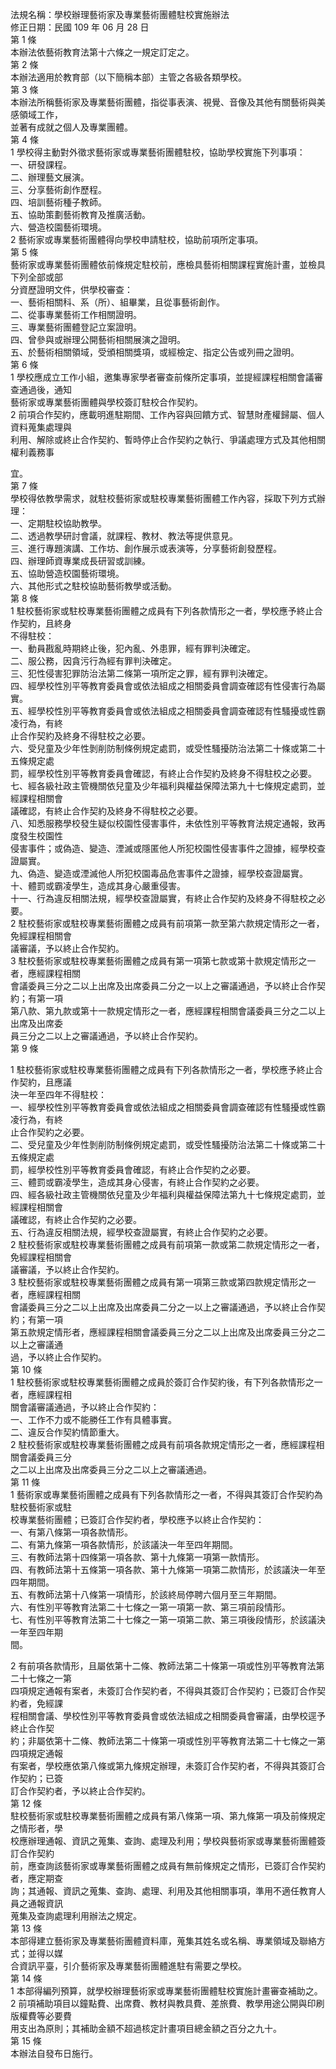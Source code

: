 法規名稱：學校辦理藝術家及專業藝術團體駐校實施辦法  
修正日期：民國 109 年 06 月 28 日  
第 1 條  
本辦法依藝術教育法第十六條之一規定訂定之。  
第 2 條  
本辦法適用於教育部（以下簡稱本部）主管之各級各類學校。  
第 3 條  
本辦法所稱藝術家及專業藝術團體，指從事表演、視覺、音像及其他有關藝術與美感領域工作，  
並著有成就之個人及專業團體。  
第 4 條  
1 學校得主動對外徵求藝術家或專業藝術團體駐校，協助學校實施下列事項：  
一、研發課程。  
二、辦理藝文展演。  
三、分享藝術創作歷程。  
四、培訓藝術種子教師。  
五、協助策劃藝術教育及推廣活動。  
六、營造校園藝術環境。  
2 藝術家或專業藝術團體得向學校申請駐校，協助前項所定事項。  
第 5 條  
藝術家或專業藝術團體依前條規定駐校前，應檢具藝術相關課程實施計畫，並檢具下列全部或部  
分資歷證明文件，供學校審查：  
一、藝術相關科、系（所）、組畢業，且從事藝術創作。  
二、從事專業藝術工作相關證明。  
三、專業藝術團體登記立案證明。  
四、曾參與或辦理公開藝術相關展演之證明。  
五、於藝術相關領域，受頒相關獎項，或經檢定、指定公告或列冊之證明。  
第 6 條  
1 學校應成立工作小組，邀集專家學者審查前條所定事項，並提經課程相關會議審查通過後，通知  
藝術家或專業藝術團體與學校簽訂駐校合作契約。  
2 前項合作契約，應載明進駐期間、工作內容與回饋方式、智慧財產權歸屬、個人資料蒐集處理與  
利用、解除或終止合作契約、暫時停止合作契約之執行、爭議處理方式及其他相關權利義務事  


宜。  
第 7 條  
學校得依教學需求，就駐校藝術家或駐校專業藝術團體工作內容，採取下列方式辦理：  
一、定期駐校協助教學。  
二、透過教學研討會議，就課程、教材、教法等提供意見。  
三、進行專題演講、工作坊、創作展示或表演等，分享藝術創發歷程。  
四、辦理師資專業成長研習或訓練。  
五、協助營造校園藝術環境。  
六、其他形式之駐校協助藝術教學或活動。  
第 8 條  
1 駐校藝術家或駐校專業藝術團體之成員有下列各款情形之一者，學校應予終止合作契約，且終身  
不得駐校：  
一、動員戡亂時期終止後，犯內亂、外患罪，經有罪判決確定。  
二、服公務，因貪污行為經有罪判決確定。  
三、犯性侵害犯罪防治法第二條第一項所定之罪，經有罪判決確定。  
四、經學校性別平等教育委員會或依法組成之相關委員會調查確認有性侵害行為屬實。  
五、經學校性別平等教育委員會或依法組成之相關委員會調查確認有性騷擾或性霸凌行為，有終  
止合作契約及終身不得駐校之必要。  
六、受兒童及少年性剝削防制條例規定處罰，或受性騷擾防治法第二十條或第二十五條規定處  
罰，經學校性別平等教育委員會確認，有終止合作契約及終身不得駐校之必要。  
七、經各級社政主管機關依兒童及少年福利與權益保障法第九十七條規定處罰，並經課程相關會  
議確認，有終止合作契約及終身不得駐校之必要。  
八、知悉服務學校發生疑似校園性侵害事件，未依性別平等教育法規定通報，致再度發生校園性  
侵害事件；或偽造、變造、湮滅或隱匿他人所犯校園性侵害事件之證據，經學校查證屬實。  
九、偽造、變造或湮滅他人所犯校園毒品危害事件之證據，經學校查證屬實。  
十、體罰或霸凌學生，造成其身心嚴重侵害。  
十一、行為違反相關法規，經學校查證屬實，有終止合作契約及終身不得駐校之必要。  
2 駐校藝術家或駐校專業藝術團體之成員有前項第一款至第六款規定情形之一者，免經課程相關會  
議審議，予以終止合作契約。  
3 駐校藝術家或駐校專業藝術團體之成員有第一項第七款或第十款規定情形之一者，應經課程相關  
會議委員三分之二以上出席及出席委員二分之一以上之審議通過，予以終止合作契約；有第一項  
第八款、第九款或第十一款規定情形之一者，應經課程相關會議委員三分之二以上出席及出席委  
員三分之二以上之審議通過，予以終止合作契約。  
第 9 條  


1 駐校藝術家或駐校專業藝術團體之成員有下列各款情形之一者，學校應予終止合作契約，且應議  
決一年至四年不得駐校：  
一、經學校性別平等教育委員會或依法組成之相關委員會調查確認有性騷擾或性霸凌行為，有終  
止合作契約之必要。  
二、受兒童及少年性剝削防制條例規定處罰，或受性騷擾防治法第二十條或第二十五條規定處  
罰，經學校性別平等教育委員會確認，有終止合作契約之必要。  
三、體罰或霸凌學生，造成其身心侵害，有終止合作契約之必要。  
四、經各級社政主管機關依兒童及少年福利與權益保障法第九十七條規定處罰，並經課程相關會  
議確認，有終止合作契約之必要。  
五、行為違反相關法規，經學校查證屬實，有終止合作契約之必要。  
2 駐校藝術家或駐校專業藝術團體之成員有前項第一款或第二款規定情形之一者，免經課程相關會  
議審議，予以終止合作契約。  
3 駐校藝術家或駐校專業藝術團體之成員有第一項第三款或第四款規定情形之一者，應經課程相關  
會議委員三分之二以上出席及出席委員二分之一以上之審議通過，予以終止合作契約；有第一項  
第五款規定情形者，應經課程相關會議委員三分之二以上出席及出席委員三分之二以上之審議通  
過，予以終止合作契約。  
第 10 條  
1 駐校藝術家或駐校專業藝術團體之成員於簽訂合作契約後，有下列各款情形之一者，應經課程相  
關會議審議通過，予以終止合作契約：  
一、工作不力或不能勝任工作有具體事實。  
二、違反合作契約情節重大。  
2 駐校藝術家或駐校專業藝術團體之成員有前項各款規定情形之一者，應經課程相關會議委員三分  
之二以上出席及出席委員三分之二以上之審議通過。  
第 11 條  
1 藝術家或專業藝術團體之成員有下列各款情形之一者，不得與其簽訂合作契約為駐校藝術家或駐  
校專業藝術團體；已簽訂合作契約者，學校應予以終止合作契約：  
一、有第八條第一項各款情形。  
二、有第九條第一項各款情形，於該議決一年至四年期間。  
三、有教師法第十四條第一項各款、第十九條第一項第一款情形。  
四、有教師法第十五條第一項各款、第十九條第一項第二款情形，於該議決一年至四年期間。  
五、有教師法第十八條第一項情形，於該終局停聘六個月至三年期間。  
六、有性別平等教育法第二十七條之一第一項第一款、第三項前段情形。  
七、有性別平等教育法第二十七條之一第一項第二款、第三項後段情形，於該議決一年至四年期  
間。  


2 有前項各款情形，且屬依第十二條、教師法第二十條第一項或性別平等教育法第二十七條之一第  
四項規定通報有案者，未簽訂合作契約者，不得與其簽訂合作契約；已簽訂合作契約者，免經課  
程相關會議、學校性別平等教育委員會或依法組成之相關委員會審議，由學校逕予終止合作契  
約；非屬依第十二條、教師法第二十條第一項或性別平等教育法第二十七條之一第四項規定通報  
有案者，學校應依第八條或第九條規定辦理，未簽訂合作契約者，不得與其簽訂合作契約；已簽  
訂合作契約者，予以終止合作契約。  
第 12 條  
駐校藝術家或駐校專業藝術團體之成員有第八條第一項、第九條第一項及前條規定之情形者，學  
校應辦理通報、資訊之蒐集、查詢、處理及利用；學校與藝術家或專業藝術團體簽訂合作契約  
前，應查詢該藝術家或專業藝術團體之成員有無前條規定之情形，已簽訂合作契約者，應定期查  
詢；其通報、資訊之蒐集、查詢、處理、利用及其他相關事項，準用不適任教育人員之通報資訊  
蒐集及查詢處理利用辦法之規定。  
第 13 條  
本部得建立藝術家及專業藝術團體資料庫，蒐集其姓名或名稱、專業領域及聯絡方式；並得以媒  
合資訊平臺，引介藝術家及專業藝術團體進駐有需要之學校。  
第 14 條  
1 本部得編列預算，就學校辦理藝術家或專業藝術團體駐校實施計畫審查補助之。  
2 前項補助項目以鐘點費、出席費、教材與教具費、差旅費、教學用途公開與印刷版權費等必要費  
用支出為原則；其補助金額不超過核定計畫項目總金額之百分之九十。  
第 15 條  
本辦法自發布日施行。  


